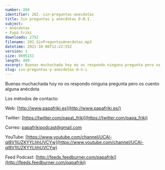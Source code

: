 ```yaml
---
number: 204
identifier: 202.-sin-preguntas-anecdotas
title: Sin preguntas y anécdotas D.N.I.
subject:
- Anécdotas
- Papá Friki
downloads: 2752
filename: 202.SinPreguntasAnecdotas.mp3
datetime: 2021-10-08T12:22:55Z
version: 1
size: 8695151
length: 489
excerpt: Buenas muchachada hoy no os respondo ninguna pregunta pero os cuento alguna anécdota
slug: sin-preguntas-y-anecdotas-d-n-i
---
```

Buenas muchachada hoy no os respondo ninguna pregunta pero os cuento alguna anécdota

Los métodos de contacto:

Web: [http://www.papafriki.es](http://www.papafriki.es/)

Twitter: [https://twitter.com/papa\_friki](https://twitter.com/papa_friki)

Correo: [papafrikipodcast@gmail.com](https://archive.org/details/papafrikipodast@gmail.com)

YouTube: [https://www.youtube.com/channel/UCAl-ql8V1IUZKYYLhhUVCYw](https://www.youtube.com/channel/UCAl-ql8V1IUZKYYLhhUVCYw)

Feed Podcast: [http://feeds.feedburner.com/papafriki](http://feeds.feedburner.com/papafriki)